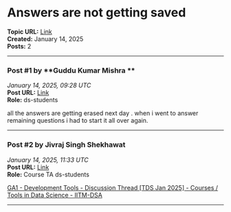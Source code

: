 # Answers are not getting saved
**Topic URL:** [Link](https://discourse.onlinedegree.iitm.ac.in/t/answers-are-not-getting-saved/163224)  
**Created:** January 14, 2025  
**Posts:** 2  

---

### Post #1 by **Guddu Kumar Mishra **
*January 14, 2025, 09:28 UTC*  
**Post URL:** [Link](https://discourse.onlinedegree.iitm.ac.in/t/answers-are-not-getting-saved/163224/1)  
**Role:**  ds-students

all the answers are getting erased next day . when i went to answer remaining questions i had to start it all over again.

---

### Post #2 by **Jivraj Singh Shekhawat**
*January 14, 2025, 11:33 UTC*  
**Post URL:** [Link](https://discourse.onlinedegree.iitm.ac.in/t/answers-are-not-getting-saved/163224/2)  
**Role:** Course TA ds-students

[GA1 - Development Tools - Discussion Thread [TDS Jan 2025] - Courses / Tools in Data Science - IITM-DSA](https://discourse.onlinedegree.iitm.ac.in/t/ga1-development-tools-discussion-thread-tds-jan-2025/161083/28)

---
